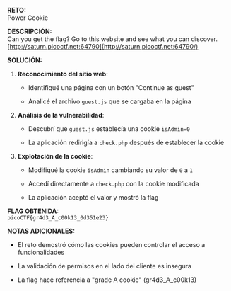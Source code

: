 **RETO:**  
Power Cookie

**DESCRIPCIÓN:**  
Can you get the flag? Go to this website and see what you can discover.  
[http://saturn.picoctf.net:64790](http://saturn.picoctf.net:64790/)

**SOLUCIÓN:**

1. **Reconocimiento del sitio web**:
    
    - Identifiqué una página con un botón "Continue as guest"
        
    - Analicé el archivo `guest.js` que se cargaba en la página
        
2. **Análisis de la vulnerabilidad**:
    
    - Descubrí que `guest.js` establecía una cookie `isAdmin=0`
        
    - La aplicación redirigía a `check.php` después de establecer la cookie
        
3. **Explotación de la cookie**:
    
    - Modifiqué la cookie `isAdmin` cambiando su valor de `0` a `1`
        
    - Accedí directamente a `check.php` con la cookie modificada
        
    - La aplicación aceptó el valor y mostró la flag
        

**FLAG OBTENIDA:**  
`picoCTF{gr4d3_A_c00k13_0d351e23}`

**NOTAS ADICIONALES:**

- El reto demostró cómo las cookies pueden controlar el acceso a funcionalidades
    
- La validación de permisos en el lado del cliente es insegura
    
- La flag hace referencia a "grade A cookie" (gr4d3_A_c00k13)